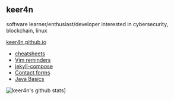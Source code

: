 ## keer4n

software learner/enthusiast/developer interested in cybersecurity, blockchain, linux

[keer4n.github.io](https://keer4n.github.io)

<!-- BLOG-POST-LIST:START -->
- [cheatsheets](https://keer4n.github.io/2020/08/16/cheatsheets.html)
- [Vim reminders](https://keer4n.github.io/2020/07/30/vim-reminders.html)
- [jekyll-compose](https://keer4n.github.io/2020/07/30/jekyll-compose.html)
- [Contact forms](https://keer4n.github.io/2020/07/29/creaticontact-forms.html)
- [Java Basics](https://keer4n.github.io/2020/07/15/java-basics.html)
<!-- BLOG-POST-LIST:END -->

![keer4n's github stats](https://github-readme-stats.vercel.app/api?username=keer4n&count_private=true&show_icons=true)]
